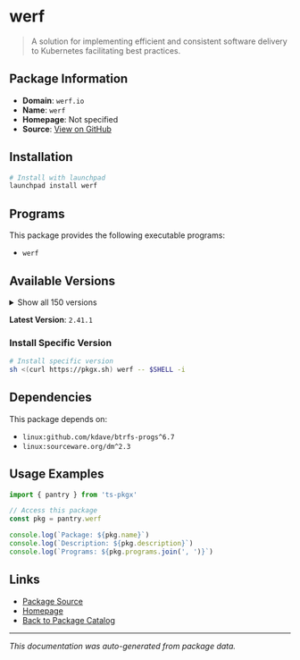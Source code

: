 # werf

> A solution for implementing efficient and consistent software delivery to Kubernetes facilitating best practices.

## Package Information

- **Domain**: `werf.io`
- **Name**: `werf`
- **Homepage**: Not specified
- **Source**: [View on GitHub](https://github.com/pkgxdev/pantry/tree/main/projects/werf.io/package.yml)

## Installation

```bash
# Install with launchpad
launchpad install werf
```

## Programs

This package provides the following executable programs:

- `werf`

## Available Versions

<details>
<summary>Show all 150 versions</summary>

- `2.41.1`, `2.41.0`, `2.39.1`, `2.39.0`, `2.38.1`
- `2.38.0`, `2.37.1`, `2.37.0`, `2.36.4`, `2.36.3`
- `2.36.2`, `2.36.1`, `2.36.0`, `2.35.10`, `2.35.9`
- `2.35.8`, `2.35.7`, `2.35.6`, `2.35.5`, `2.35.4`
- `2.35.3`, `2.35.2`, `2.35.1`, `2.35.0`, `2.34.1`
- `2.34.0`, `2.33.0`, `2.32.2`, `2.32.1`, `2.32.0`
- `2.31.1`, `2.31.0`, `2.30.1`, `2.30.0`, `2.29.0`
- `2.28.0`, `2.27.1`, `2.27.0`, `2.26.6`, `2.26.5`
- `2.26.4`, `2.26.3`, `2.26.2`, `2.26.1`, `2.26.0`
- `2.25.1`, `2.25.0`, `2.24.0`, `2.23.1`, `2.23.0`
- `2.22.0`, `2.21.0`, `2.20.0`, `2.19.0`, `2.18.0`
- `2.17.0`, `2.16.3`, `2.16.2`, `2.16.1`, `2.16.0`
- `2.15.3`, `2.15.2`, `2.15.1`, `2.15.0`, `2.14.0`
- `2.13.1`, `2.13.0`, `2.12.1`, `2.12.0`, `2.11.0`
- `2.10.10`, `2.10.9`, `2.10.8`, `2.10.7`, `2.10.6`
- `2.10.5`, `2.10.4`, `2.10.3`, `2.10.2`, `2.10.1`
- `2.10.0`, `2.9.3`, `2.9.2`, `2.9.1`, `2.9.0`
- `2.8.0`, `2.7.1`, `2.7.0`, `2.6.7`, `2.6.6`
- `2.6.5`, `2.6.4`, `2.6.3`, `2.6.2`, `2.6.1`
- `2.6.0`, `2.5.0`, `2.4.1`, `2.4.0`, `2.3.3`
- `2.3.2`, `2.3.1`, `2.3.0`, `2.2.0`, `2.1.0`
- `2.0.4`, `2.0.3`, `2.0.2`, `2.0.1`, `2.0.0`
- `1.2.334`, `1.2.333`, `1.2.332`, `1.2.331`, `1.2.330`
- `1.2.329`, `1.2.328`, `1.2.327`, `1.2.326`, `1.2.325`
- `1.2.324`, `1.2.323`, `1.2.322`, `1.2.321`, `1.2.320`
- `1.2.318`, `1.2.317`, `1.2.316`, `1.2.315`, `1.2.313`
- `1.2.312`, `1.2.311`, `1.2.310`, `1.2.309`, `1.2.308`
- `1.2.307`, `1.2.306`, `1.2.305`, `1.2.303`, `1.2.302`
- `1.2.301`, `1.2.300`, `1.2.299`, `1.2.298`, `1.2.297`
- `1.2.296`, `1.2.295`, `1.2.294`, `1.1.36`, `1.1.35`

</details>

**Latest Version**: `2.41.1`

### Install Specific Version

```bash
# Install specific version
sh <(curl https://pkgx.sh) werf -- $SHELL -i
```

## Dependencies

This package depends on:

- `linux:github.com/kdave/btrfs-progs^6.7`
- `linux:sourceware.org/dm^2.3`

## Usage Examples

```typescript
import { pantry } from 'ts-pkgx'

// Access this package
const pkg = pantry.werf

console.log(`Package: ${pkg.name}`)
console.log(`Description: ${pkg.description}`)
console.log(`Programs: ${pkg.programs.join(', ')}`)
```

## Links

- [Package Source](https://github.com/pkgxdev/pantry/tree/main/projects/werf.io/package.yml)
- [Homepage](#)
- [Back to Package Catalog](../../package-catalog.md)

---

*This documentation was auto-generated from package data.*
